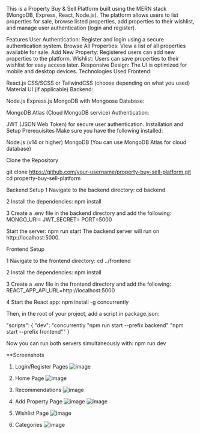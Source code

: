 This is a Property Buy & Sell Platform built using the MERN stack (MongoDB, Express, React, Node.js). The platform allows users to list properties for sale, browse listed properties, add properties to their wishlist, and manage user authentication (login and register).

Features
User Authentication: Register and login using a secure authentication system.
Browse All Properties: View a list of all properties available for sale.
Add New Property: Registered users can add new properties to the platform.
Wishlist: Users can save properties to their wishlist for easy access later.
Responsive Design: The UI is optimized for mobile and desktop devices.
Technologies Used
Frontend:

React.js
CSS/SCSS or TailwindCSS (choose depending on what you used)
Material UI (if applicable)
Backend:

Node.js
Express.js
MongoDB with Mongoose
Database:

MongoDB Atlas (Cloud MongoDB service)
Authentication:

JWT (JSON Web Token) for secure user authentication.
Installation and Setup
Prerequisites
Make sure you have the following installed:

Node.js (v14 or higher)
MongoDB (You can use MongoDB Atlas for cloud database)


Clone the Repository

git clone https://github.com/your-username/property-buy-sell-platform.git
cd property-buy-sell-platform


Backend Setup
1 Navigate to the backend directory:
cd backend

2 Install the dependencies:
npm install

3 Create a .env file in the backend directory and add the following:
MONGO_URI=<Your MongoDB Atlas URI>
JWT_SECRET=<Your JWT Secret Key>
PORT=5000


Start the server:
npm run start
The backend server will run on http://localhost:5000.


Frontend Setup

1 Navigate to the frontend directory:
cd ../frontend

2 Install the dependencies:
npm install

3 Create a .env file in the frontend directory and add the following:
REACT_APP_API_URL=http://localhost:5000

4 Start the React app:
npm install -g concurrently

Then, in the root of your project, add a script in package.json:

"scripts": {
  "dev": "concurrently \"npm run start --prefix backend\" \"npm start --prefix frontend\""
}

Now you can run both servers simultaneously with:
npm run dev

**Screenshots
1.  Login/Register Pages
![image](https://github.com/user-attachments/assets/5317085b-600c-47cc-9cc4-9f7a488b48c5)

2. Home Page
![image](https://github.com/user-attachments/assets/ed19fb4a-7d45-4318-9e05-a059a0e6ecdf)

3. Recommendations
![image](https://github.com/user-attachments/assets/b9aa6318-cf2a-41f4-8ac2-8c70cef84797)

4. Add Property Page
![image](https://github.com/user-attachments/assets/e93f9346-8146-45b2-9e68-e9433c40b909)
![image](https://github.com/user-attachments/assets/768c3e13-3871-4412-8add-fc69c95169a9)

5. Wishlist Page
![image](https://github.com/user-attachments/assets/a87df8c5-f092-49cb-ba60-8b78af4b0186)

6. Categories
![image](https://github.com/user-attachments/assets/b8837104-f963-4709-86c2-7016f017e67d)


